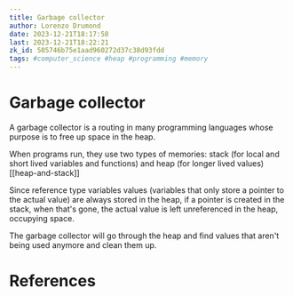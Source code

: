 ```yaml
---
title: Garbage collector
author: Lorenzo Drumond
date: 2023-12-21T18:17:58
last: 2023-12-21T18:22:21
zk_id: 505746b75e1aad960272d37c38d93fdd
tags: #computer_science #heap #programming #memory
---
```



# Garbage collector
A garbage collector is a routing in many programming languages
whose purpose is to free up space in the heap.

When programs run, they use two types of memories: stack (for local and short
lived variables and functions) and heap (for longer lived values) [[heap-and-stack]]

Since reference type variables values (variables that only store a pointer to the actual
value) are always stored in the heap, if a pointer is created in the stack, when
that's gone, the actual value is left unreferenced in the heap, occupying space.

The garbage collector will go through the heap and find values that aren't being used
anymore and clean them up.

# References
